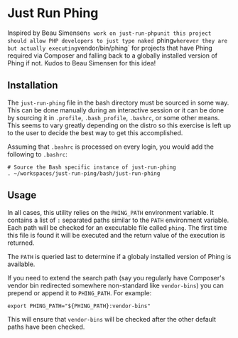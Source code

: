 Just Run Phing
================

Inspired by Beau Simensen`s work on just-run-phpunit this project should allow
PHP developers to just type naked `phing` wherever they are but actually
executing `vendor/bin/phing` for projects that have Phing required via Composer
and falling back to a globally installed version of Phing if not. Kudos to Beau
Simensen for this idea!


Installation
------------

The `just-run-phing` file in the bash directory must be sourced in some way.
This can be done manually during an interactive session or it can be done by
sourcing it in `.profile`, `.bash_profile`, `.bashrc`, or some other means.
This seems to vary greatly depending on the distro so this exercise is left up
to the user to decide the best way to get this accomplished.

Assuming that `.bashrc` is processed on every login, you would add the following
to `.bashrc`:

    # Source the Bash specific instance of just-run-phing
    . ~/workspaces/just-run-ping/bash/just-run-phing


Usage
-----

In all cases, this utility relies on the `PHING_PATH` environment variable. It
contains a list of `:` separated paths similar to the `PATH` environment
variable. Each path will be checked for an executable file called `phing`. The
first time this file is found it will be executed and the return value of the
execution is returned.

The `PATH` is queried last to determine if a globaly installed version of
Phing is available.

If you need to extend the search path (say you regularly have Composer's vendor
bin redirected somewhere non-standard like `vendor-bins`) you can prepend or
append it to `PHING_PATH`. For example:

    export PHING_PATH="${PHING_PATH}:vendor-bins"

This will ensure that `vendor-bins` will be checked after the other default
paths have been checked.